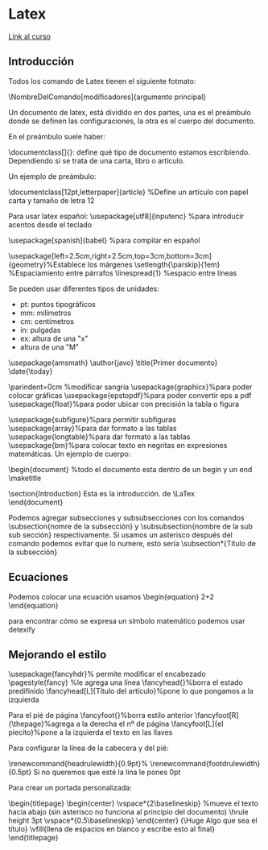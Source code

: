 # Latex
[Link al curso](https://www.youtube.com/watch?v=uCThSyxMLcY&list=PLLEjLl-_Qg7oCo8lb5p9eAswEyijypvfV&index=2&ab_channel=Mr.Paradox)
## Introducción
Todos los comando de Latex tienen el siguiente fotmato:

\NombreDelComando[modificadores]{argumento principal}

Un documento de latex, está dividido en dos partes, una es el preámbulo donde se definen las configuraciones, la otra es el cuerpo del documento.

En el preámbulo suele haber:

\documentclass[]{}: define qué tipo de documento estamos escribiendo. Dependiendo si se trata de una carta, libro o artículo. 

Un ejemplo de preámbulo:

\documentclass[12pt,letterpaper]{article}
%Define un artículo con papel carta y tamaño de letra 12

Para usar latex español:
\usepackage[utf8]{inputenc} %para introducir acentos desde el teclado

\usepackage[spanish]{babel} %para compilar en español

\usepackage[left=2.5cm,right=2.5cm,top=3cm,bottom=3cm]{geometry}%Establece los márgenes
\setlength{\parskip}{1em} %Espaciamiento entre párrafos
\linespread{1} %espacio entre líneas

Se pueden usar diferentes tipos de unidades:
- pt: puntos tipográficos
- mm: milímetros
- cm: centímetros
- in: pulgadas
- ex: altura de una "x"
- altura de una "M"

\usepackage{amsmath}
\author{javo}
\title{Primer documento}
\date{\today}

\parindent=0cm %modificar sangría
\usepackage{graphicx}%para poder colocar gráficas
\usepackage{epstopdf}%para poder convertir eps a pdf
\usepackage{float}%para poder ubicar con precisión la tabla o figura

\usepackage{subfigure}%para permitir subfiguras 
\usepackage{array}%para dar formato a las tablas
\usepackage{longtable}%para dar formato a las tablas
\usepackage{bm}%para colocar texto en negritas en expresiones matemáticas.
Un ejemplo de cuerpo:

\begin{document} %todo el documento esta dentro de un begin y un end
\maketitle

\section{Introduction}
Esta es la introducción. de \LaTex\
\end{document}

Podemos agregar subsecciones y subsubsecciones con los comandos \subsection{nomre de la subsección} y \subsubsection{nombre de la sub sub sección} respectivamente. Si usamos un asterisco después del comando podemos evitar que lo numere, esto sería \subsection*{Título de la subsección}



## Ecuaciones

Podemos colocar una ecuación usamos 
\begin{equation}
2+2
\end{equation}

para encontrar cómo se expresa un símbolo matemático podemos usar   detexify

## Mejorando el estilo

\usepackage{fancyhdr}% permite modificar el encabezado
\pagestyle{fancy} %le agrega una línea 
\fancyhead{}%borra el estado predifinido
\fancyhead[L]{Título del artículo}%pone lo que pongamos a la izquierda

Para el pié de página
\fancyfoot{}%borra estilo anterior
\fancyfoot[R]{\thepage}%agrega a la derecha el nº de página
\fancyfoot[L]{el piecito}%pone a la izquierda el texto en las llaves

Para configurar la línea de la cabecera y del pié:

\renewcommand{headrulewidth}{0.9pt}%
\renewcommand{footdrulewidth}{0.5pt}
Si no queremos que esté la lina le pones 0pt

Para crear un portada personalizada:

\begin{titlepage}
\begin{center}
\vspace*{2\baselineskip} %mueve el texto hacia abajo (sin asterisco no funciona al principio del documento)
\hrule height 3pt
\vspace*{0.5\baselineskip} 
\end{center}
{\Huge Algo que sea el título}
\vfill{llena de espacios en blanco y escribe esto al final}
\end{titlepage}